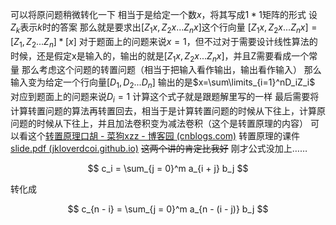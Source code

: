 可以将原问题稍微转化一下
相当于是给定一个数$x$，将其写成$1*1$矩阵的形式
设$Z_k$表示$k$时的答案
那么就是要求出$[Z_1x,Z_2x...Z_nx]$这个行向量
$[Z_1x,Z_2x...Z_nx]=[Z_1,Z_2...Z_n]*[x]$
对于题面上的问题来说$x=1$，但不过对于需要设计线性算法的时候，还是假定x是输入的，输出的就是$[Z_1x,Z_2x...Z_nx]$，并且Z需要看成一个常量
那么考虑这个问题的转置问题（相当于把输入看作输出，输出看作输入）
那么输入变为给定一个行向量$[D_1,D_2...D_n]$
输出的是$x=\sum\limits_{i=1}^nD_iZ_i$
对应到题面上的问题来说$D_i=1$
计算这个式子就是跟题解里写的一样
最后需要将计算转置问题的算法再转置回去，相当于是计算转置问题的时候从下往上，计算原问题的时候从下往上，并且加法卷积变为减法卷积（这个是转置原理的内容）
可以看这个[转置原理口胡 - 菜狗xzz - 博客园 (cnblogs.com)](https://www.cnblogs.com/xzz_233/p/13607680.html)
转置原理的课件[slide.pdf (jkloverdcoi.github.io)](https://jkloverdcoi.github.io/2020/08/04/转置原理及其应用/slide.pdf)
~~这两个讲的肯定比我好~~
刚才公式没加上……

$$
c_i = \sum_{j = 0}^m a_{i + j} b_j
$$

转化成

$$
c_{n - i} = \sum_{j = 0}^m a_{n - (i - j)} b_j
$$

